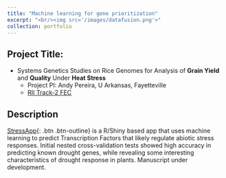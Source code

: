 ```yaml
---
title: "Machine learning for gene prioritization"
excerpt: "<br/><img src='/images/datafusion.png'>"
collection: portfolio
---
```


## Project Title:
* Systems Genetics Studies on Rice Genomes for Analysis of **Grain Yield** and **Quality** Under **Heat Stress**
  * Project PI: Andy Pereira, U Arkansas, Fayetteville
  * [RII Track-2 FEC](https://www.nsf.gov/awardsearch/showAward?AWD_ID=1826836&HistoricalAwards=false)


## Description
[StressApp](http://rrn.uark.edu/shiny/apps/rrn/){: .btn .btn-outline} is a R/Shiny based app that uses machine learning to predict Transcription Factors that likely regulate abiotic stress responses. Initial nested cross-validation tests showed high accuracy in predicting known drought genes, while revealing some interesting characteristics of drought response in plants. Manuscript under development.
    	
 


